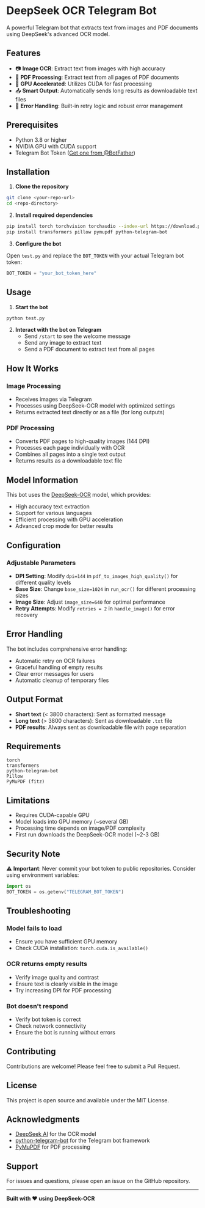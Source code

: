 # DeepSeek OCR Telegram Bot

A powerful Telegram bot that extracts text from images and PDF documents using DeepSeek's advanced OCR model.

## Features

- 📷 **Image OCR**: Extract text from images with high accuracy
- 📄 **PDF Processing**: Extract text from all pages of PDF documents
- 🚀 **GPU Accelerated**: Utilizes CUDA for fast processing
- 📤 **Smart Output**: Automatically sends long results as downloadable text files
- 🔄 **Error Handling**: Built-in retry logic and robust error management

## Prerequisites

- Python 3.8 or higher
- NVIDIA GPU with CUDA support
- Telegram Bot Token ([Get one from @BotFather](https://t.me/botfather))

## Installation

1. **Clone the repository**
```bash
git clone <your-repo-url>
cd <repo-directory>
```

2. **Install required dependencies**
```bash
pip install torch torchvision torchaudio --index-url https://download.pytorch.org/whl/cu118
pip install transformers pillow pymupdf python-telegram-bot
```

3. **Configure the bot**

Open `test.py` and replace the `BOT_TOKEN` with your actual Telegram bot token:
```python
BOT_TOKEN = "your_bot_token_here"
```

## Usage

1. **Start the bot**
```bash
python test.py
```

2. **Interact with the bot on Telegram**
   - Send `/start` to see the welcome message
   - Send any image to extract text
   - Send a PDF document to extract text from all pages

## How It Works

### Image Processing
- Receives images via Telegram
- Processes using DeepSeek-OCR model with optimized settings
- Returns extracted text directly or as a file (for long outputs)

### PDF Processing
- Converts PDF pages to high-quality images (144 DPI)
- Processes each page individually with OCR
- Combines all pages into a single text output
- Returns results as a downloadable text file

## Model Information

This bot uses the [DeepSeek-OCR](https://huggingface.co/deepseek-ai/DeepSeek-OCR) model, which provides:
- High accuracy text extraction
- Support for various languages
- Efficient processing with GPU acceleration
- Advanced crop mode for better results

## Configuration

### Adjustable Parameters

- **DPI Setting**: Modify `dpi=144` in `pdf_to_images_high_quality()` for different quality levels
- **Base Size**: Change `base_size=1024` in `run_ocr()` for different processing sizes
- **Image Size**: Adjust `image_size=640` for optimal performance
- **Retry Attempts**: Modify `retries = 2` in `handle_image()` for error recovery

## Error Handling

The bot includes comprehensive error handling:
- Automatic retry on OCR failures
- Graceful handling of empty results
- Clear error messages for users
- Automatic cleanup of temporary files

## Output Format

- **Short text** (< 3800 characters): Sent as formatted message
- **Long text** (> 3800 characters): Sent as downloadable `.txt` file
- **PDF results**: Always sent as downloadable file with page separation

## Requirements

```
torch
transformers
python-telegram-bot
Pillow
PyMuPDF (fitz)
```

## Limitations

- Requires CUDA-capable GPU
- Model loads into GPU memory (~several GB)
- Processing time depends on image/PDF complexity
- First run downloads the DeepSeek-OCR model (~2-3 GB)

## Security Note

⚠️ **Important**: Never commit your bot token to public repositories. Consider using environment variables:

```python
import os
BOT_TOKEN = os.getenv("TELEGRAM_BOT_TOKEN")
```

## Troubleshooting

### Model fails to load
- Ensure you have sufficient GPU memory
- Check CUDA installation: `torch.cuda.is_available()`

### OCR returns empty results
- Verify image quality and contrast
- Ensure text is clearly visible in the image
- Try increasing DPI for PDF processing

### Bot doesn't respond
- Verify bot token is correct
- Check network connectivity
- Ensure the bot is running without errors

## Contributing

Contributions are welcome! Please feel free to submit a Pull Request.

## License

This project is open source and available under the MIT License.

## Acknowledgments

- [DeepSeek AI](https://huggingface.co/deepseek-ai) for the OCR model
- [python-telegram-bot](https://github.com/python-telegram-bot/python-telegram-bot) for the Telegram bot framework
- [PyMuPDF](https://pymupdf.readthedocs.io/) for PDF processing

## Support

For issues and questions, please open an issue on the GitHub repository.

---

**Built with ❤️ using DeepSeek-OCR**
